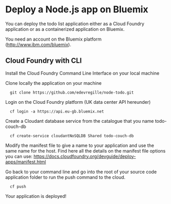 
# Deploy a Node.js app on Bluemix
You can deploy the todo list application either as a Cloud Foundry application or as a containerized application on Bluemix.

You need an account on the Bluemix platform (http://www.ibm.com/bluemix).

## Cloud Foundry with CLI
Install the Cloud Foundry Command Line Interface on your local machine

Clone locally the application on your machine
```
  git clone https://github.com/edevregille/node-todo.git
```

Login on the Cloud Foundry platform (UK data center API hereunder)
```
  cf login -a https://api.eu-gb.bluemix.net
```

Create a Cloudant database service from the catalogue that you name todo-couch-db
```
  cf create-service cloudantNoSQLDB Shared todo-couch-db
```

Modify the manifest file to give a name to your application and use the same name for the host.
Find here all the details on the manifest file options you can use: https://docs.cloudfoundry.org/devguide/deploy-apps/manifest.html

Go back to your command line and go into the root of your source code application folder to run the push command to the cloud.

```
  cf push
```

Your application is deployed!





